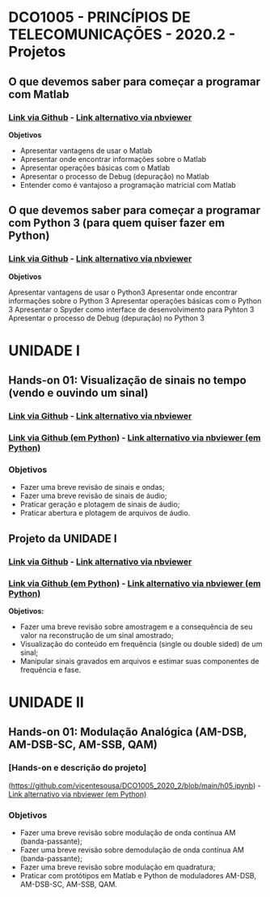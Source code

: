 # DCO1005 - PRINCÍPIOS DE TELECOMUNICAÇÕES - 2020.2 - Projetos

## O que devemos saber para começar a programar com Matlab
### [Link via Github](https://github.com/vicentesousa/DCO1005_2020_2/blob/main/h01_matlab.ipynb) - [Link alternativo via nbviewer](https://nbviewer.jupyter.org/github/vicentesousa/DCO1005_2020_2/blob/main/h01_matlab.ipynb)

**Objetivos**
- Apresentar vantagens de usar o Matlab 
- Apresentar onde encontrar informações sobre o Matlab
- Apresentar operações básicas com o Matlab
- Apresentar o processo de Debug (depuração) no Matlab
- Entender como é vantajoso a programação matricial com Matlab

## O que devemos saber para começar a programar com Python 3 (para quem quiser fazer em Python)
### [Link via Github](https://github.com/vicentesousa/DCO1005_2020_2/blob/main/h01_python.ipynb) - [Link alternativo via nbviewer](https://nbviewer.jupyter.org/github/vicentesousa/DCO1005_2020_2/blob/main/h01_python.ipynb)

**Objetivos**

Apresentar vantagens de usar o Python3
Apresentar onde encontrar informações sobre o Python 3
Apresentar operações básicas com o Python 3
Apresentar o Spyder como interface de desenvolvimento para Pyhton 3
Apresentar o processo de Debug (depuração) no Python 3

# UNIDADE I

## Hands-on 01: Visualização de sinais no tempo (vendo e ouvindo um sinal)

### [Link via Github](https://github.com/vicentesousa/DCO1005_2020_2/blob/main/h02_matlab.ipynb) - [Link alternativo via nbviewer](https://nbviewer.jupyter.org/github/vicentesousa/DCO1005_2020_2/blob/main/h02_matlab.ipynb)

### [Link via Github (em Python)](https://github.com/vicentesousa/DCO1005_2020_2/blob/main/h02_python.ipynb) - [Link alternativo via nbviewer (em Python)](https://nbviewer.jupyter.org/github/vicentesousa/DCO1005_2020_2/blob/main/h02_python.ipynb)


### Objetivos
- Fazer uma breve revisão de sinais e ondas;
- Fazer uma breve revisão de sinais de áudio;
- Praticar geração e plotagem de sinais de áudio;
- Praticar abertura e plotagem de arquivos de áudio.

## Projeto da UNIDADE I

### [Link via Github](https://github.com/vicentesousa/DCO1005_2020_2/blob/main/h03_matlab.ipynb) - [Link alternativo via nbviewer](https://nbviewer.jupyter.org/github/vicentesousa/DCO1005_2020_2/blob/main/h03_matlab.ipynb)

### [Link via Github (em Python)](https://github.com/vicentesousa/DCO1005_2020_2/blob/main/h03_python.ipynb) - [Link alternativo via nbviewer (em Python)](https://nbviewer.jupyter.org/github/vicentesousa/DCO1005_2020_2/blob/main/h03_python.ipynb)

**Objetivos:**
- Fazer uma breve revisão sobre amostragem e a consequência de seu valor na reconstrução de um sinal amostrado;
- Visualização do conteúdo em frequência (single ou double sided) de um sinal;
- Manipular sinais gravados em arquivos e estimar suas componentes de frequência e fase.


# UNIDADE II

## Hands-on 01: Modulação Analógica (AM-DSB, AM-DSB-SC, AM-SSB, QAM)
### [Hands-on e descrição do projeto]
(https://github.com/vicentesousa/DCO1005_2020_2/blob/main/h05.ipynb) - [Link alternativo via nbviewer (em Python)](http://nbviewer.jupyter.org/github/vicentesousa/DCO1005_2020_2/blob/master/h05.ipynb) 

### Objetivos
- Fazer uma breve revisão sobre modulação de onda contínua AM (banda-passante);
- Fazer uma breve revisão sobre demodulação de onda contínua AM (banda-passante);
- Fazer uma breve revisão sobre modulação em quadratura;
- Praticar com protótipos em Matlab e Python de moduladores AM-DSB, AM-DSB-SC, AM-SSB, QAM.
